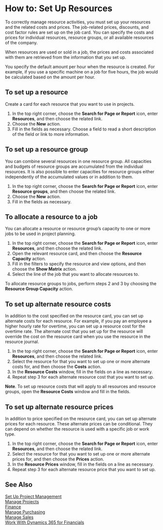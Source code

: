 <properties
                pageTitle="How to: Set Up Resources| Financials"
                description="Describes how to prepare the system to use resources in projects."
                services="project-madeira"
                documentationCenter=""
                authors="SorenGP"
/>
<tags
    ms.service="project-madeira"
    ms.topic="article"
    ms.devlang="na"
    ms.tgt_pltfrm="na"
    ms.workload="na"
    ms.date="10/24/2016"
    ms.author="SorenGP" />

# How to: Set Up Resources
To correctly manage resource activities, you must set up your resources and the related costs and prices. The job-related prices, discounts, and cost factor rules are set up on the job card. You can specify the costs and prices for individual resources, resource groups, or all available resources of the company.

When resources are used or sold in a job, the prices and costs associated with them are retrieved from the information that you set up.

You specify the default amount per hour when the resource is created. For example, if you use a specific machine on a job for five hours, the job would be calculated based on the amount per hour.

## To set up a resource
Create a card for each resource that you want to use in projects.

1. In the top right corner, choose the **Search for Page or Report** icon, enter **Resources**, and then choose the related link.
2. Choose the **New** action.
3. Fill in the fields as necessary. Choose a field to read a short description of the field or link to more information.  

## To set up a resource group
You can combine several resources in one resource group. All capacities and budgets of resource groups are accumulated from the individual resources. It is also possible to enter capacities for resource groups either independently of the accumulated values or in addition to them.

1. In the top right corner, choose the **Search for Page or Report** icon, enter **Resource groups**, and then choose the related link.
2. Choose the **New** action.
3. Fill in the fields as necessary.

## To allocate a resource to a job  
You can allocate a resource or resource group’s capacity to one or more jobs to be used in project planning.  

1. In the top right corner, choose the **Search for Page or Report** icon, enter **Resources**, and then choose the related link. 
2. Open the relevant resource card, and then choose the **Resource Capacity** action.  
3. Fill in the filters to specify the resource and view options, and then choose the **Show Matrix** action.  
4. Select the line of the job that you want to allocate resources to.  

To allocate resource groups to jobs, perform steps 2 and 3 by choosing the **Resource Group Capacity** action.

## To set up alternate resource costs
In addition to the cost specified on the resource card, you can set up alternate costs for each resource. For example, if you pay an employee a higher hourly rate for overtime, you can set up a resource cost for the overtime rate. The alternate cost that you set up for the resource will override the cost on the resource card when you use the resource in the resource journal.

1. In the top right corner, choose the **Search for Page or Report** icon, enter **Resources**, and then choose the related link.  
2. Select the resource for that you want to set up one or more alternate costs for, and then choose the **Costs** action.  
3. In the **Resource Costs** window, fill in the fields on a line as necessary.  
4. Repeat step 3 for each alternate resource cost that you want to set up.

**Note**. To set up resource costs that will apply to all resources and resource groups, open the **Resource Costs** window and fill in the fields. 

## To set up alternate resource prices  
In addition to price specified on the resource card, you can set up alternate prices for each resource. These alternate prices can be conditional. They can depend on whether the resource is used with a specific job or work type.
  
1. In the top right corner, choose the **Search for Page or Report** icon, enter **Resources**, and then choose the related link.
2. Select the resource for that you want to set up one or more alternate prices for, and then choose the **Prices** action. 
3. In the **Resource Prices** window, fill in the fields on a line as necessary. 
4. Repeat step 3 for each alternate resource price that you want to set up.

## See Also
[Set Up Project Management](projects-setup-projects.md)  
[Manage Projects](projects-manage-projects.md)  
[Finance](finance.md)  
[Manage Purchasing](purchasing-manage-purchasing.md)         
[Manage Sales](sales-manage-sales.md)      
[Work With Dynamics 365 for Financials](ui-work-product.md)  
